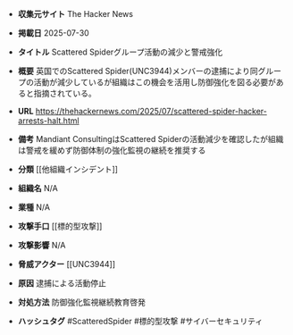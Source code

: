 - **収集元サイト**
The Hacker News

- **掲載日**
2025-07-30

- **タイトル**
Scattered Spiderグループ活動の減少と警戒強化

- **概要**
英国でのScattered Spider(UNC3944)メンバーの逮捕により同グループの活動が減少しているが組織はこの機会を活用し防御強化を図る必要があると指摘されている。

- **URL**
https://thehackernews.com/2025/07/scattered-spider-hacker-arrests-halt.html

- **備考**
Mandiant ConsultingはScattered Spiderの活動減少を確認したが組織は警戒を緩めず防御体制の強化監視の継続を推奨する

- **分類**
[[他組織インシデント]]

- **組織名**
N/A

- **業種**
N/A

- **攻撃手口**
[[標的型攻撃]]

- **攻撃影響**
N/A

- **脅威アクター**
[[UNC3944]]

- **原因**
逮捕による活動停止

- **対処方法**
防御強化監視継続教育啓発

- **ハッシュタグ**
#ScatteredSpider #標的型攻撃 #サイバーセキュリティ
